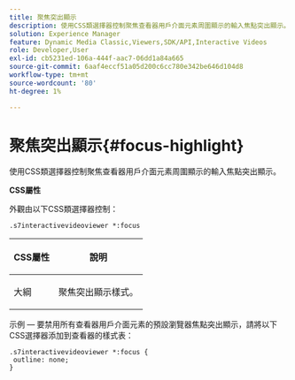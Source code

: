 ```yaml
---
title: 聚焦突出顯示
description: 使用CSS類選擇器控制聚焦查看器用戶介面元素周圍顯示的輸入焦點突出顯示。
solution: Experience Manager
feature: Dynamic Media Classic,Viewers,SDK/API,Interactive Videos
role: Developer,User
exl-id: cb5231ed-106a-444f-aac7-06dd1a84a665
source-git-commit: 6aaf4eccf51a05d200c6cc780e342be646d104d8
workflow-type: tm+mt
source-wordcount: '80'
ht-degree: 1%

---
```


# 聚焦突出顯示{#focus-highlight}

使用CSS類選擇器控制聚焦查看器用戶介面元素周圍顯示的輸入焦點突出顯示。

<!--<a id="section_061E550C1C1D4DB2BD663A898895B38C"></a>-->

**CSS屬性**

外觀由以下CSS類選擇器控制：

```
.s7interactivevideoviewer *:focus
```

<table id="table_94EE3F5BBE4547C0B4943471CEE7EDE4"> 
 <thead> 
  <tr> 
   <th colname="col1" class="entry"> <p> CSS屬性 </p> </th> 
   <th colname="col2" class="entry"> <p>說明 </p> </th> 
  </tr> 
 </thead>
 <tbody> 
  <tr> 
   <td colname="col1"> <p> <span class="codeph"> 大綱 </span> </p> </td> 
   <td colname="col2"> <p>聚焦突出顯示樣式。 </p> </td> 
  </tr> 
 </tbody> 
</table>

示例 — 要禁用所有查看器用戶介面元素的預設瀏覽器焦點突出顯示，請將以下CSS選擇器添加到查看器的樣式表：

```
.s7interactivevideoviewer *:focus { 
 outline: none; 
}
```
